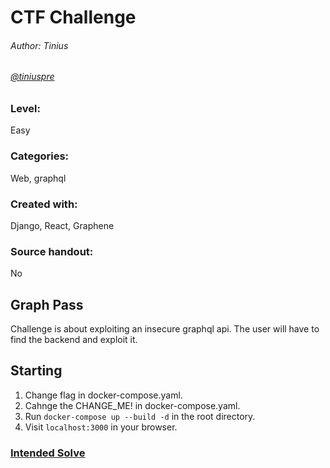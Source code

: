 # CTF Challenge
###### Author: Tinius
###### [@tiniuspre](https://github.com/tiniuspre)

### Level:
Easy

### Categories:
Web, graphql

### Created with:
Django, React, Graphene

### Source handout:
No

## Graph Pass
Challenge is about exploiting an insecure graphql api. The user will have to find the backend and exploit it.

## Starting
1. Change flag in docker-compose.yaml.
2. Cahnge the CHANGE_ME! in docker-compose.yaml.
2. Run `docker-compose up --build -d` in the root directory.
3. Visit `localhost:3000` in your browser.

### [Intended Solve](solve/solve.md)